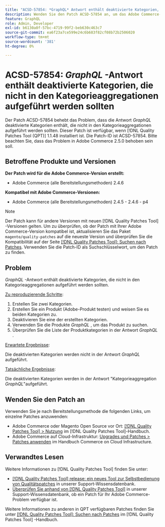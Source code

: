 ```yaml
---
title: "ACSD-57854: *GraphQL* Antwort enthält deaktivierte Kategorien, die nicht in Kategorieaggregationen aufgeführt werden sollten"
description: Wenden Sie den Patch ACSD-57854 an, um das Adobe Commerce-Problem zu beheben, bei dem die * GraphQL*-Antwort deaktivierte Kategorien enthält, die nicht in den Kategorieaggregationen aufgeführt werden sollten.
feature: GraphQL
role: Admin, Developer
exl-id: b6130a0f-57bc-4719-99f2-beb630c463c7
source-git-commit: ea6f23a7ce599e24c6b683f82cf08b72b2506020
workflow-type: tm+mt
source-wordcount: '381'
ht-degree: 0%

---
```


# ACSD-57854: *GraphQL* -Antwort enthält deaktivierte Kategorien, die nicht in den Kategorieaggregationen aufgeführt werden sollten

Der Patch ACSD-57854 behebt das Problem, dass die Antwort *GraphQL* deaktivierte Kategorien enthält, die nicht in den Kategorieaggregationen aufgeführt werden sollten. Dieser Patch ist verfügbar, wenn [!DNL Quality Patches Tool (QPT)] 1.1.48 installiert ist. Die Patch-ID ist ACSD-57854. Bitte beachten Sie, dass das Problem in Adobe Commerce 2.5.0 behoben sein soll.

## Betroffene Produkte und Versionen

**Der Patch wird für die Adobe Commerce-Version erstellt:**

* Adobe Commerce (alle Bereitstellungsmethoden) 2.4.6

**Kompatibel mit Adobe Commerce-Versionen:**

* Adobe Commerce (alle Bereitstellungsmethoden) 2.4.5 - 2.4.6 - p4

>[!NOTE]
>
>Der Patch kann für andere Versionen mit neuen [!DNL Quality Patches Tool] -Versionen gelten. Um zu überprüfen, ob der Patch mit Ihrer Adobe Commerce-Version kompatibel ist, aktualisieren Sie das Paket `magento/quality-patches` auf die neueste Version und überprüfen Sie die Kompatibilität auf der Seite [[!DNL Quality Patches Tool]: Suchen nach Patches](https://experienceleague.adobe.com/tools/commerce-quality-patches/index.html). Verwenden Sie die Patch-ID als Suchschlüsselwort, um den Patch zu finden.

## Problem

*GraphQL* -Antwort enthält deaktivierte Kategorien, die nicht in den Kategorieaggregationen aufgeführt werden sollten.

<u>Zu reproduzierende Schritte</u>:

1. Erstellen Sie zwei Kategorien.
1. Erstellen Sie ein Produkt (Adobe-Produkt testen) und weisen Sie es beiden Kategorien zu.
1. Deaktivieren Sie eine der erstellten Kategorien.
1. Verwenden Sie die Produkte *GraphQL* , um das Produkt zu suchen.
1. Überprüfen Sie die Liste der Produktkategorien in der Antwort *GraphQL* .

<u>Erwartete Ergebnisse</u>:

Die deaktivierten Kategorien werden nicht in der Antwort *GraphQL* aufgeführt.

<u>Tatsächliche Ergebnisse</u>:

Die deaktivierten Kategorien werden in der Antwort &quot;Kategorieaggregation *GraphQL*&quot;aufgeführt.

## Wenden Sie den Patch an

Verwenden Sie je nach Bereitstellungsmethode die folgenden Links, um einzelne Patches anzuwenden:

* Adobe Commerce oder Magento Open Source vor Ort: [[!DNL Quality Patches Tool] > Nutzung](https://experienceleague.adobe.com/docs/commerce-operations/tools/quality-patches-tool/usage.html) im [!DNL Quality Patches Tool]-Handbuch.
* Adobe Commerce auf Cloud-Infrastruktur: [Upgrades und Patches > Patches anwenden](https://experienceleague.adobe.com/docs/commerce-cloud-service/user-guide/develop/upgrade/apply-patches.html) im Handbuch Commerce on Cloud Infrastructure.

## Verwandtes Lesen

Weitere Informationen zu [!DNL Quality Patches Tool] finden Sie unter:

* [[!DNL Quality Patches Tool] release: ein neues Tool zur Selbstbedienung von Qualitätspatches](/help/announcements/adobe-commerce-announcements/magento-quality-patches-released-new-tool-to-self-serve-quality-patches.md) in unserer Support-Wissensdatenbank.
* [Überprüfen Sie anhand von  [!DNL Quality Patches Tool]](/help/support-tools/patches-available-in-qpt-tool/check-patch-for-magento-issue-with-magento-quality-patches.md) in unserer Support-Wissensdatenbank, ob ein Patch für Ihr Adobe Commerce-Problem verfügbar ist.

Weitere Informationen zu anderen in QPT verfügbaren Patches finden Sie unter [[!DNL Quality Patches Tool]: Suchen nach Patches](https://experienceleague.adobe.com/tools/commerce-quality-patches/index.html) im [!DNL Quality Patches Tool] -Handbuch.
